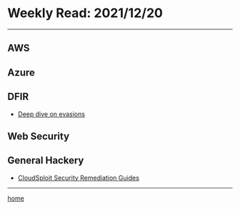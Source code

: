# Weekly Read: 2021/12/20
----

## AWS



## Azure



## DFIR

 * [Deep dive on evasions](https://posts.specterops.io/evadere-classifications-8851a429c94b)


## Web Security



## General Hackery

 * [CloudSploit Security Remediation Guides](https://github.com/aquasecurity/cloud-security-remediation-guides)





----
[home](index.md)
